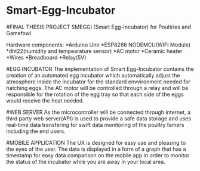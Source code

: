 # Smart-Egg-Incubator
#FINAL THESIS PROJECT
SMEGGI (Smart Egg-Incubator) for Poultries and Gamefowl

Hardware components:
*Arduino Uno
*ESP8266 NODEMCU(WIFI Module)
*dht22(humidity and tempearature sensor)
*AC motor
*Ceramic heater
*Wires
*Breadboard
*Relay(5V)


#EGG INCUBATOR
The implementation of Smart Egg-Incubator contains the creation of an automated egg incubator which automatically adjust the
atmosphere inside the incubator for the standard envvironment needed for hatching eggs. The AC motor will be controlled through
a relay and will be responsible for the rotation of the egg tray so that each side of the eggs would receive the heat needed.


#WEB SERVER
As the microcontroller will be connected through internet, a third party web server(API) is used to provide a safe data storage and uses 
real-time data transfering for swift data monitoring of the poultry famers including the end users.


#MOBILE APPLICATION
The UX is designed for easy use and pleasing to the eyes of the user. The data is displayed in a form of a graph that has a timestamp
for easy data comparison on the mobile app in order to monitor the status of the incubator while you are away in your local area.
